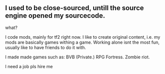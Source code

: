 ## I used to be close-sourced, untill the source engine opened my sourcecode.
what?

I code mods, mainly for tf2 right now.
I like to create original content, i.e. my mods are basically games withing a game.
Working alone isnt the most fun, usually like to have friends to do it with.

I made made games such as:
BVB (Private.)
RPG Fortress.
Zombie riot.

I need a job pls hire me
